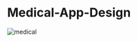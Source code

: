 # Medical-App-Design
![medical](https://github.com/Alihizardere/Medical-App-Design/assets/79551625/202df9a0-2dee-48a6-8f32-3f78acf7e4c2)
